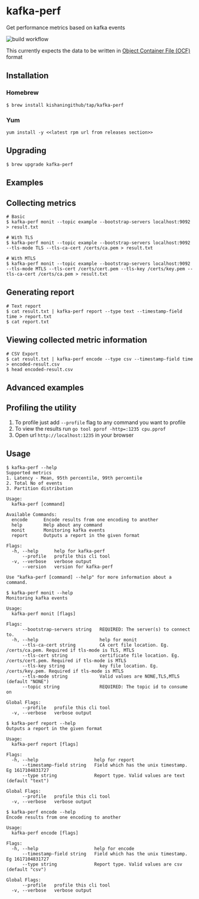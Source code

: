 # kafka-perf
Get performance metrics based on kafka events

![build workflow](https://github.com/kishaningithub/kafka-perf/actions/workflows/build.yml/badge.svg)

This currently expects the data to be written in [Object Container File (OCF)](https://avro.apache.org/docs/current/spec.html#Object+Container+Files) format

## Installation

### Homebrew

```shell
$ brew install kishaningithub/tap/kafka-perf
```

### Yum

```shell
yum install -y <<latest rpm url from releases section>>
```

## Upgrading

```shell
$ brew upgrade kafka-perf
```

## Examples

## Collecting metrics

```shell
# Basic
$ kafka-perf monit --topic example --bootstrap-servers localhost:9092 > result.txt

# With TLS
$ kafka-perf monit --topic example --bootstrap-servers localhost:9092 --tls-mode TLS --tls-ca-cert /certs/ca.pem > result.txt

# With MTLS
$ kafka-perf monit --topic example --bootstrap-servers localhost:9092 --tls-mode MTLS --tls-cert /certs/cert.pem --tls-key /certs/key.pem --tls-ca-cert /certs/ca.pem > result.txt
```

## Generating report

```shell
# Text report
$ cat result.txt | kafka-perf report --type text --timestamp-field time > report.txt
$ cat report.txt
```

## Viewing collected metric information

```shell
# CSV Export
$ cat result.txt | kafka-perf encode --type csv --timestamp-field time > encoded-result.csv
$ head encoded-result.csv
```

## Advanced examples

## Profiling the utility

1. To profile just add `--profile` flag to any command you want to profile
2. To view the results run `go tool pprof -http=:1235 cpu.pprof`
3. Open url `http://localhost:1235` in your browser

## Usage

```shell
$ kafka-perf --help
Supported metrics
1. Latency - Mean, 95th percentile, 99th percentile
2. Total No of events
3. Partition distribution

Usage:
  kafka-perf [command]

Available Commands:
  encode      Encode results from one encoding to another
  help        Help about any command
  monit       Monitoring kafka events
  report      Outputs a report in the given format

Flags:
  -h, --help      help for kafka-perf
      --profile   profile this cli tool
  -v, --verbose   verbose output
      --version   version for kafka-perf

Use "kafka-perf [command] --help" for more information about a command.

$ kafka-perf monit --help
Monitoring kafka events

Usage:
  kafka-perf monit [flags]

Flags:
      --bootstrap-servers string   REQUIRED: The server(s) to connect to.
  -h, --help                       help for monit
      --tls-ca-cert string         CA cert file location. Eg. /certs/ca.pem. Required if tls-mode is TLS, MTLS
      --tls-cert string            certificate file location. Eg. /certs/cert.pem. Required if tls-mode is MTLS
      --tls-key string             key file location. Eg. /certs/key.pem. Required if tls-mode is MTLS
      --tls-mode string            Valid values are NONE,TLS,MTLS (default "NONE")
      --topic string               REQUIRED: The topic id to consume on

Global Flags:
      --profile   profile this cli tool
  -v, --verbose   verbose output

$ kafka-perf report --help
Outputs a report in the given format

Usage:
  kafka-perf report [flags]

Flags:
  -h, --help                     help for report
      --timestamp-field string   Field which has the unix timestamp. Eg 1617104831727
      --type string              Report type. Valid values are text (default "text")

Global Flags:
      --profile   profile this cli tool
  -v, --verbose   verbose output

$ kafka-perf encode --help
Encode results from one encoding to another

Usage:
  kafka-perf encode [flags]

Flags:
  -h, --help                     help for encode
      --timestamp-field string   Field which has the unix timestamp. Eg 1617104831727
      --type string              Report type. Valid values are csv (default "csv")

Global Flags:
      --profile   profile this cli tool
  -v, --verbose   verbose output
```

